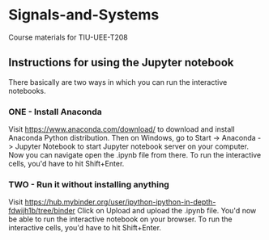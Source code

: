 # Signals-and-Systems
Course materials for TIU-UEE-T208

## Instructions for using the Jupyter notebook
There basically are two ways in which you can run the interactive notebooks.

### ONE - Install Anaconda
Visit https://www.anaconda.com/download/ to download and install Anaconda Python distribution. Then on Windows, go to Start -> Anaconda -> Jupyter Notebook to start Jupyter notebook server on your computer. Now you can navigate open the .ipynb file from there. To run the interactive cells, you'd have to hit Shift+Enter.

### TWO - Run it without installing anything
Visit https://hub.mybinder.org/user/ipython-ipython-in-depth-fdwijh1b/tree/binder
Click on Upload and upload the .ipynb file. You'd now be able to run the interactive notebook on your browser. To run the interactive cells, you'd have to hit Shift+Enter.

